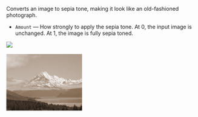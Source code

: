 Converts an image to sepia tone, making it look like an old-fashioned photograph.

   - `Amount` — How strongly to apply the sepia tone.  At 0, the input image is unchanged.  At 1, the image is fully sepia toned.

![](mountains.png)

![](sepia.png)
